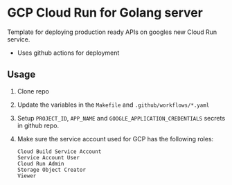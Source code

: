 # GCP Cloud Run for Golang server

Template for deploying production ready APIs on googles new Cloud Run service.

- Uses github actions for deployment

## Usage

1. Clone repo
2. Update the variables in the `Makefile` and `.github/workflows/*.yaml`
3. Setup `PROJECT_ID`, `APP_NAME` and `GOOGLE_APPLICATION_CREDENTIALS` secrets in github repo.
4. Make sure the service account used for GCP has the following roles:

    ```
    Cloud Build Service Account
    Service Account User
    Cloud Run Admin
    Storage Object Creator
    Viewer
    ```